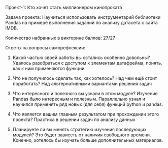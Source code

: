 
Проект-1: Кто хочет стать миллионером кинопроката

Задача проекта:
Научиться использовать инструментарий библиотеки Pandas на примере выполнения 
заданий по анализу датасета с сайта IMDB.

Количество набранных в викторине баллов:
27/27

Ответы на вопросы саморефлексии:

1. Какой частью своей работы вы остались особенно довольны?
   Удалось разобраться с доступом к элементам датафрейма, понять, как к ним применяются функции

2. Что не получилось сделать так, как хотелось? Над чем ещё стоит поработать?
   Над альтернативными вариантами решения задач

3. Что интересного и полезного вы узнали в этом модуле?
   Изучение Pandas было интересным и полезным. Параллельно узнал и научился применять
   ряд новых (для себя) функций python и pandas.

4. Что является вашим главным результатом при прохождении этого проекта?
   Практика в решении задач по анализу данных  

5. Планируете ли вы менять стратегию изучения последующих модулей?
   Это будет зависеть от наличия свободного времени. Конечно, хотелось бы 
   изучать больше дополнительных материалов.